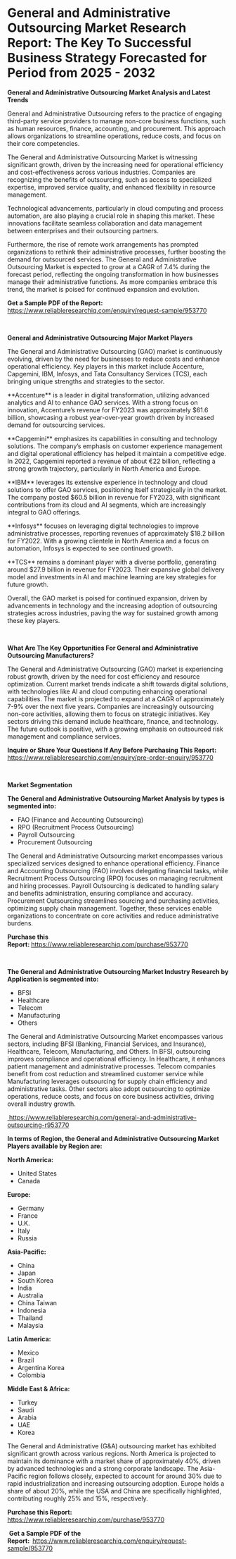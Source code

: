 <p><h1>General and Administrative Outsourcing Market Research Report: The Key To Successful Business Strategy Forecasted for Period from 2025 - 2032</h1></p><p><strong>General and Administrative Outsourcing Market Analysis and Latest Trends</strong></p>
<p><p>General and Administrative Outsourcing refers to the practice of engaging third-party service providers to manage non-core business functions, such as human resources, finance, accounting, and procurement. This approach allows organizations to streamline operations, reduce costs, and focus on their core competencies. </p><p>The General and Administrative Outsourcing Market is witnessing significant growth, driven by the increasing need for operational efficiency and cost-effectiveness across various industries. Companies are recognizing the benefits of outsourcing, such as access to specialized expertise, improved service quality, and enhanced flexibility in resource management. </p><p>Technological advancements, particularly in cloud computing and process automation, are also playing a crucial role in shaping this market. These innovations facilitate seamless collaboration and data management between enterprises and their outsourcing partners. </p><p>Furthermore, the rise of remote work arrangements has prompted organizations to rethink their administrative processes, further boosting the demand for outsourced services. The General and Administrative Outsourcing Market is expected to grow at a CAGR of 7.4% during the forecast period, reflecting the ongoing transformation in how businesses manage their administrative functions. As more companies embrace this trend, the market is poised for continued expansion and evolution.</p></p>
<p><strong>Get a Sample PDF of the Report:&nbsp;</strong> <a href="https://www.reliableresearchiq.com/enquiry/request-sample/953770?utm_campaign=2744&utm_medium=2&utm_source=Github&utm_content=ia&utm_term=18042025&utm_id=general-and-administrative-outsourcing">https://www.reliableresearchiq.com/enquiry/request-sample/953770</a></p>
<p>&nbsp;</p>
<p><strong>General and Administrative Outsourcing Major Market Players</strong></p>
<p><p>The General and Administrative Outsourcing (GAO) market is continuously evolving, driven by the need for businesses to reduce costs and enhance operational efficiency. Key players in this market include Accenture, Capgemini, IBM, Infosys, and Tata Consultancy Services (TCS), each bringing unique strengths and strategies to the sector.</p><p>**Accenture** is a leader in digital transformation, utilizing advanced analytics and AI to enhance GAO services. With a strong focus on innovation, Accenture’s revenue for FY2023 was approximately $61.6 billion, showcasing a robust year-over-year growth driven by increased demand for outsourcing services.</p><p>**Capgemini** emphasizes its capabilities in consulting and technology solutions. The company’s emphasis on customer experience management and digital operational efficiency has helped it maintain a competitive edge. In 2022, Capgemini reported a revenue of about €22 billion, reflecting a strong growth trajectory, particularly in North America and Europe.</p><p>**IBM** leverages its extensive experience in technology and cloud solutions to offer GAO services, positioning itself strategically in the market. The company posted $60.5 billion in revenue for FY2023, with significant contributions from its cloud and AI segments, which are increasingly integral to GAO offerings.</p><p>**Infosys** focuses on leveraging digital technologies to improve administrative processes, reporting revenues of approximately $18.2 billion for FY2022. With a growing clientele in North America and a focus on automation, Infosys is expected to see continued growth.</p><p>**TCS** remains a dominant player with a diverse portfolio, generating around $27.9 billion in revenue for FY2023. Their expansive global delivery model and investments in AI and machine learning are key strategies for future growth.</p><p>Overall, the GAO market is poised for continued expansion, driven by advancements in technology and the increasing adoption of outsourcing strategies across industries, paving the way for sustained growth among these key players.</p></p>
<p>&nbsp;</p>
<p><strong>What Are The Key Opportunities For General and Administrative Outsourcing Manufacturers?</strong></p>
<p><p>The General and Administrative Outsourcing (GAO) market is experiencing robust growth, driven by the need for cost efficiency and resource optimization. Current market trends indicate a shift towards digital solutions, with technologies like AI and cloud computing enhancing operational capabilities. The market is projected to expand at a CAGR of approximately 7-9% over the next five years. Companies are increasingly outsourcing non-core activities, allowing them to focus on strategic initiatives. Key sectors driving this demand include healthcare, finance, and technology. The future outlook is positive, with a growing emphasis on outsourced risk management and compliance services.</p></p>
<p><strong>Inquire or Share Your Questions If Any Before Purchasing This Report:</strong> <a href="https://www.reliableresearchiq.com/enquiry/pre-order-enquiry/953770?utm_campaign=2744&utm_medium=2&utm_source=Github&utm_content=ia&utm_term=18042025&utm_id=general-and-administrative-outsourcing">https://www.reliableresearchiq.com/enquiry/pre-order-enquiry/953770</a></p>
<p>&nbsp;</p>
<p><strong>Market Segmentation</strong></p>
<p><strong>The General and Administrative Outsourcing Market Analysis by types is segmented into:</strong></p>
<p><ul><li>FAO (Finance and Accounting Outsourcing)</li><li>RPO (Recruitment Process Outsourcing)</li><li>Payroll Outsourcing</li><li>Procurement Outsourcing</li></ul></p>
<p><p>The General and Administrative Outsourcing market encompasses various specialized services designed to enhance operational efficiency. Finance and Accounting Outsourcing (FAO) involves delegating financial tasks, while Recruitment Process Outsourcing (RPO) focuses on managing recruitment and hiring processes. Payroll Outsourcing is dedicated to handling salary and benefits administration, ensuring compliance and accuracy. Procurement Outsourcing streamlines sourcing and purchasing activities, optimizing supply chain management. Together, these services enable organizations to concentrate on core activities and reduce administrative burdens.</p></p>
<p><strong>Purchase this Report:&nbsp;</strong><a href="https://www.reliableresearchiq.com/purchase/953770?utm_campaign=2744&utm_medium=2&utm_source=Github&utm_content=ia&utm_term=18042025&utm_id=general-and-administrative-outsourcing">https://www.reliableresearchiq.com/purchase/953770</a></p>
<p>&nbsp;</p>
<p><strong>The General and Administrative Outsourcing Market Industry Research by Application is segmented into:</strong></p>
<p><ul><li>BFSI</li><li>Healthcare</li><li>Telecom</li><li>Manufacturing</li><li>Others</li></ul></p>
<p><p>The General and Administrative Outsourcing Market encompasses various sectors, including BFSI (Banking, Financial Services, and Insurance), Healthcare, Telecom, Manufacturing, and Others. In BFSI, outsourcing improves compliance and operational efficiency. In Healthcare, it enhances patient management and administrative processes. Telecom companies benefit from cost reduction and streamlined customer service while Manufacturing leverages outsourcing for supply chain efficiency and administrative tasks. Other sectors also adopt outsourcing to optimize operations, reduce costs, and focus on core business activities, driving overall industry growth.</p></p>
<p><a href="https://www.reliableresearchiq.com/general-and-administrative-outsourcing-r953770?utm_campaign=2744&utm_medium=2&utm_source=Github&utm_content=ia&utm_term=18042025&utm_id=general-and-administrative-outsourcing">&nbsp;https://www.reliableresearchiq.com/general-and-administrative-outsourcing-r953770</a></p>
<p><strong>In terms of Region, the General and Administrative Outsourcing Market Players available by Region are:</strong></p>
<p>
    <p> <strong> North America: </strong>
        <ul>
            <li>United States</li>
            <li>Canada</li>
        </ul>
        </p> 
    <p> <strong> Europe: </strong>
        <ul>
            <li>Germany</li>
            <li>France</li>
            <li>U.K.</li>
            <li>Italy</li>
            <li>Russia</li>
        </ul>
        </p> 
    <p> <strong> Asia-Pacific: </strong>
        <ul>
            <li>China</li>
            <li>Japan</li>
            <li>South Korea</li>
            <li>India</li>
            <li>Australia</li>
            <li>China Taiwan</li>
            <li>Indonesia</li>
            <li>Thailand</li>
            <li>Malaysia</li>
        </ul>
        </p> 
    <p> <strong> Latin America: </strong>
        <ul>
            <li>Mexico</li>
            <li>Brazil</li>
            <li>Argentina Korea</li>
            <li>Colombia</li>
        </ul>
        </p> 
    <p> <strong> Middle East & Africa: </strong>
        <ul>
            <li>Turkey</li>
            <li>Saudi</li>
            <li>Arabia</li>
            <li>UAE</li>
            <li>Korea</li>
        </ul>
    </p>
    </p>
<p><p>The General and Administrative (G&A) outsourcing market has exhibited significant growth across various regions. North America is projected to maintain its dominance with a market share of approximately 40%, driven by advanced technologies and a strong corporate landscape. The Asia-Pacific region follows closely, expected to account for around 30% due to rapid industrialization and increasing outsourcing adoption. Europe holds a share of about 20%, while the USA and China are specifically highlighted, contributing roughly 25% and 15%, respectively.</p></p>
<p><strong>Purchase this Report: </strong><a href="https://www.reliableresearchiq.com/purchase/953770?utm_campaign=2744&utm_medium=2&utm_source=Github&utm_content=ia&utm_term=18042025&utm_id=general-and-administrative-outsourcing">https://www.reliableresearchiq.com/purchase/953770</a></p>
<p>&nbsp;<strong>Get a Sample PDF of the Report:&nbsp;&nbsp;</strong><a href="https://www.reliableresearchiq.com/enquiry/request-sample/953770?utm_campaign=2744&utm_medium=2&utm_source=Github&utm_content=ia&utm_term=18042025&utm_id=general-and-administrative-outsourcing">https://www.reliableresearchiq.com/enquiry/request-sample/953770</a></p>
<p><strong></strong></p>
<p><p></p><p></p><p></p></p>